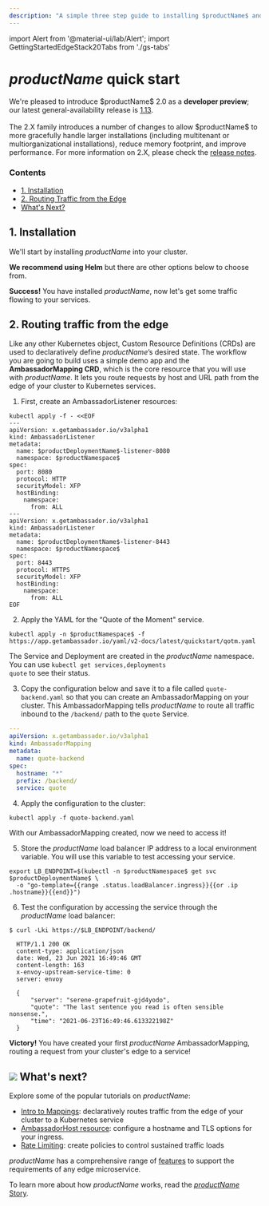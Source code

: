 ```yaml
---
description: "A simple three step guide to installing $productName$ and quickly get started routing traffic from the edge of your Kubernetes cluster to your services."
---
```


import Alert from '@material-ui/lab/Alert';
import GettingStartedEdgeStack20Tabs from './gs-tabs'

# $productName$ quick start

<Alert severity="info">
  We're pleased to introduce $productName$ 2.0 as a <b>developer preview</b>; our latest
  general-availability release is <a href="../../../1.13">1.13</a>.<br/>
  <br/>
  The 2.X family introduces a number of changes to allow $productName$ to more gracefully
  handle larger installations (including multitenant or multiorganizational installations),
  reduce memory footprint, and improve performance. For more information on 2.X, please
  check the <a href="../../release-notes">release notes</a>.
</Alert>

<div class="docs-article-toc">
<h3>Contents</h3>

* [1. Installation](#1-installation)
* [2. Routing Traffic from the Edge](#2-routing-traffic-from-the-edge)
* [What's Next?](#img-classos-logo-srcimageslogopng-whats-next)

</div>

## 1. Installation

We'll start by installing $productName$ into your cluster.

**We recommend using Helm** but there are other options below to choose from.

<GettingStartedEdgeStack20Tabs/>

<Alert severity="success"><b>Success!</b> You have installed $productName$, now let's get some traffic flowing to your services.</Alert>

## 2. Routing traffic from the edge

Like any other Kubernetes object, Custom Resource Definitions (CRDs) are used to declaratively define $productName$’s desired state. The workflow you are going to build uses a simple demo app and the **AmbassadorMapping CRD**, which is the core resource that you will use with $productName$. It lets you route requests by host and URL path from the edge of your cluster to Kubernetes services.

1. First, create an AmbassadorListener resources:

```
kubectl apply -f - <<EOF
---
apiVersion: x.getambassador.io/v3alpha1
kind: AmbassadorListener
metadata:
  name: $productDeploymentName$-listener-8080
  namespace: $productNamespace$
spec:
  port: 8080
  protocol: HTTP
  securityModel: XFP
  hostBinding:
    namespace:
      from: ALL
---
apiVersion: x.getambassador.io/v3alpha1
kind: AmbassadorListener
metadata:
  name: $productDeploymentName$-listener-8443
  namespace: $productNamespace$
spec:
  port: 8443
  protocol: HTTPS
  securityModel: XFP
  hostBinding:
    namespace:
      from: ALL
EOF
```

2. Apply the YAML for the “Quote of the Moment" service.

  ```
  kubectl apply -n $productNamespace$ -f https://app.getambassador.io/yaml/v2-docs/latest/quickstart/qotm.yaml
  ```

  <Alert severity="info">The Service and Deployment are created in the $productName$ namespace.  You can use <code>kubectl get services,deployments quote</code> to see their status.</Alert>

3. Copy the configuration below and save it to a file called `quote-backend.yaml` so that you can create an AmbassadorMapping on your cluster. This AmbassadorMapping tells $productName$ to route all traffic inbound to the `/backend/` path to the `quote` Service.

  ```yaml
  ---
  apiVersion: x.getambassador.io/v3alpha1
  kind: AmbassadorMapping
  metadata:
    name: quote-backend
  spec:
    hostname: "*"
    prefix: /backend/
    service: quote
  ```

4. Apply the configuration to the cluster:

  ```
  kubectl apply -f quote-backend.yaml
  ```

  With our AmbassadorMapping created, now we need to access it!

5. Store the $productName$ load balancer IP address to a local environment variable. You will use this variable to test accessing your service.

  ```
  export LB_ENDPOINT=$(kubectl -n $productNamespace$ get svc  $productDeploymentName$ \
    -o "go-template={{range .status.loadBalancer.ingress}}{{or .ip .hostname}}{{end}}")
  ```

6. Test the configuration by accessing the service through the $productName$ load balancer:

  ```
  $ curl -Lki https://$LB_ENDPOINT/backend/

    HTTP/1.1 200 OK
    content-type: application/json
    date: Wed, 23 Jun 2021 16:49:46 GMT
    content-length: 163
    x-envoy-upstream-service-time: 0
    server: envoy

    {
        "server": "serene-grapefruit-gjd4yodo",
        "quote": "The last sentence you read is often sensible nonsense.",
        "time": "2021-06-23T16:49:46.613322198Z"
    }
  ```

<Alert severity="success"><b>Victory!</b> You have created your first $productName$ AmbassadorMapping, routing a request from your cluster's edge to a service!</Alert>

## <img class="os-logo" src="../../images/logo.png"/> What's next?

Explore some of the popular tutorials on $productName$:

* [Intro to Mappings](../../topics/using/intro-mappings/): declaratively routes traffic from
the edge of your cluster to a Kubernetes service
* [AmbassadorHost resource](../../topics/running/host-crd/): configure a hostname and TLS options for your ingress.
* [Rate Limiting](../../topics/using/rate-limits/rate-limits/): create policies to control sustained traffic loads

$productName$ has a comprehensive range of [features](/features/) to
support the requirements of any edge microservice.

To learn more about how $productName$ works, read the [$productName$ Story](../../about/why-ambassador).
